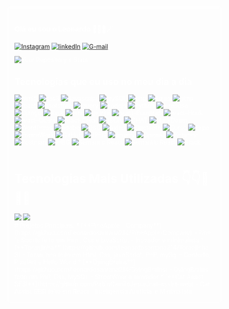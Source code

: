<div style="background-image: url('https://64.media.tumblr.com/7e646d701b09619cbd7847b65ea580f0/807f9e5a5e0ce538-d1/s1280x1920/163e290a79a60d0a9230eb2e76c4c354d300dbfa.gif'); background-size: cover; padding: 20px; color: white; backdrop-filter: blur(5px); border-radius: 10px;">

  ### Olá eu sou o Leonardo 🧝🧙🧙🪄

  [![Instagram](https://img.shields.io/badge/Instagram-E4405F?style=for-the-badge&logo=instagram&logoColor=white)](https://www.instagram.com/kynes_price/)
  [![linkedIn](https://img.shields.io/badge/LinkedIn-0077B5?style=for-the-badge&logo=linkedin&logoColor=white)](https://www.linkedin.com/in/leonardo-cardoso-ferreira-de-santana-5499392a3/)
  [![G-mail](https://img.shields.io/badge/Gmail-D14836?style=for-the-badge&logo=gmail&logoColor=white)](https://mail.google.com/mail/u/7/#inbox?compose=GTvVlcSDZqtfnTQSVSBWPGCgmBhKcGdTfTmjjHzVrnkSpSwdBrSHwfShwDwHRCNknPQfpFXpVvcxH)

  ![Your Repository's Stats](https://github-readme-stats.vercel.app/api?username=leonardosantana214&theme=blue-green)

  ## Tecnologias que eu uso no meu dia a dia
  <div style="display:inline-block">
      <img src="https://img.shields.io/badge/HTML5-E34F26?style=for-the-badge&logo=html5&logoColor=white" alt="html5"/>
      <img src="https://img.shields.io/badge/CSS3-1572B6?style=for-the-badge&logo=css3&logoColor=white" alt="css3"/>
      <img src="https://img.shields.io/badge/JavaScript-F7DF1E?style=for-the-badge&logo=javascript&logoColor=black" alt="Javascript"/>
      <img src="https://img.shields.io/badge/MySQL-00000F?style=for-the-badge&logo=mysql&logoColor=white" alt="mySQL"/>
      <img src="https://img.shields.io/badge/PHP-777BB4?style=for-the-badge&logo=php&logoColor=white" alt="php"/>
      <img src="https://img.shields.io/badge/Figma-F24E1E?style=for-the-badge&logo=figma&logoColor=white" alt="figma"/>
      <img src="https://img.shields.io/badge/GIMP-5C5543.svg?style=for-the-badge&logo=GIMP&logoColor=white" alt="gimp"/>
      <img src="https://img.shields.io/badge/React-20232A?style=for-the-badge&logo=react&logoColor=61DAFB" alt="react"/>
      <img src="https://img.shields.io/badge/Bootstrap-563D7C?style=for-the-badge&logo=bootstrap&logoColor=white" alt="bootstrap"/>
      <img src="https://img.shields.io/badge/jQuery-0769AD?style=for-the-badge&logo=jquery&logoColor=white" alt="jquery"/>
      <img src="https://img.shields.io/badge/Node.js-43853D?style=for-the-badge&logo=node.js&logoColor=white" alt="nodejs"/>
      <img src="https://img.shields.io/badge/Python-3776AB.svg?style=for-the-badge&logo=Python&logoColor=white" alt="Python"/>
      <img src="https://img.shields.io/badge/Firebase-DD2C00.svg?style=for-the-badge&logo=Firebase&logoColor=white" alt="Firebase"/>
      <img src="https://img.shields.io/badge/Django-092E20.svg?style=for-the-badge&logo=Django&logoColor=white" alt="Django"/>
      <img src="https://img.shields.io/badge/Flask-000000.svg?style=for-the-badge&logo=Flask&logoColor=white" alt="flask"/>
      <img src="https://img.shields.io/badge/.ENV-ECD53F.svg?style=for-the-badge&logo=dotenv&logoColor=black" alt="env"/>
      <img src="https://img.shields.io/badge/Google%20Gemini-8E75B2.svg?style=for-the-badge&logo=Google-Gemini&logoColor=white" alt="gemini"/>
      <img src="https://img.shields.io/badge/React%20Bootstrap-41E0FD.svg?style=for-the-badge&logo=React-Bootstrap&logoColor=black" alt="react-Boostrap"/>
      <img src="https://img.shields.io/badge/React%20Hook%20Form-EC5990.svg?style=for-the-badge&logo=React-Hook-Form&logoColor=white" alt="react-Hook"/>
      <img src="https://img.shields.io/badge/React%20Query-FF4154.svg?style=for-the-badge&logo=React-Query&logoColor=white" alt="react-Query"/>
      <img src="https://img.shields.io/badge/Create%20React%20App-09D3AC.svg?style=for-the-badge&logo=Create-React-App&logoColor=white" alt="react-Creat"/>
      <img src="https://img.shields.io/badge/JSON-000000.svg?style=for-the-badge&logo=JSON&logoColor=white" alt="JSON"/>
      <img src="https://img.shields.io/badge/ChatBot-0066FF.svg?style=for-the-badge&logo=ChatBot&logoColor=white" alt="CHAT"/>
      <img src="https://img.shields.io/badge/Markdown-000000.svg?style=for-the-badge&logo=Markdown&logoColor=white" alt="MarkDown"/>
      <img src="https://img.shields.io/badge/WordPress-21759B.svg?style=for-the-badge&logo=WordPress&logoColor=white" alt="WordPress"/>
      <img src="https://img.shields.io/badge/Adobe-FF0000.svg?style=for-the-badge&logo=Adobe&logoColor=white" alt="Adobe"/>
      <img src="https://img.shields.io/badge/Dungeons%20&%20Dragons-ED1C24.svg?style=for-the-badge&logo=dungeonsanddragons&logoColor=white" alt="D&D"/>
      <img src="https://img.shields.io/badge/Axios-5A29E4.svg?style=for-the-badge&logo=Axios&logoColor=white" alt="Axios"/>
      <img src="https://img.shields.io/badge/Bluetooth-0082FC.svg?style=for-the-badge&logo=Bluetooth&logoColor=white" alt="Bluetooth"/>
      <img src="https://img.shields.io/badge/CurseForge-F16436.svg?style=for-the-badge&logo=CurseForge&logoColor=white" alt="Curse"/>
      <img src="https://img.shields.io/badge/Expo-000020.svg?style=for-the-badge&logo=Expo&logoColor=white" alt="Expo"/>
      <img src="https://img.shields.io/badge/Framework-000000.svg?style=for-the-badge&logo=Framework&logoColor=white" alt="FrameWork"/>
      <img src="https://img.shields.io/badge/GitHub-181717.svg?style=for-the-badge&logo=GitHub&logoColor=white" alt="GitHub"/>
      <img src="https://img.shields.io/badge/JPEG-8A8A8A.svg?style=for-the-badge&logo=JPEG&logoColor=white" alt="JPEG"/>
      <img src="https://img.shields.io/badge/jQuery-0769AD.svg?style=for-the-badge&logo=jQuery&logoColor=white" alt="Jquery"/>
      <img src="https://img.shields.io/badge/OpenAI-412991.svg?style=for-the-badge&logo=OpenAI&logoColor=white" alt="OpenAi"/>
      <img src="https://img.shields.io/badge/Pinterest-BD081C.svg?style=for-the-badge&logo=Pinterest&logoColor=white" alt="Pinterest"/>
      <img src="https://img.shields.io/badge/Postman-FF6C37.svg?style=for-the-badge&logo=Postman&logoColor=white" alt="Postman"/>
      <img src="https://img.shields.io/badge/remove.bg-54616C.svg?style=for-the-badge&logo=removedotbg&logoColor=white" alt="R-BG"/>
      <img src="https://img.shields.io/badge/Semantic%20UI%20React-35BDB2.svg?style=for-the-badge&logo=Semantic-UI-React&logoColor=white" alt="Semantic React"/>
      <img src="https://img.shields.io/badge/Semantic%20UI%20React-35BDB2.svg?style=for-the-badge&logo=Semantic-UI-React&logoColor=white" alt="Semantic React"/>
      <img src="https://img.shields.io/badge/Stack%20Overflow-F58025.svg?style=for-the-badge&logo=Stack-Overflow&logoColor=white" alt="Stack"/>
      </div> <br><br>


   # Tecnologias Mais Utilizadas 👇👇🧙🧙🧝 <br>
  <img src="https://github-readme-stats.vercel.app/api/top-langs/?username=leonardosantana214&theme=blue-green" />
  <img src="https://64.media.tumblr.com/25e24cda3a4f2c25a2586cb2eccfc223/886db1edfbdcc880-f5/s1280x1920/77834671d439b7e1d937531c7fc18bef53f8ad00.gif" /><br>
# Projetos Principais:
* [**PineApple - Company**](https://github.com/leonardosantana214/PineApple-Company) - Pine´s Sports feito em Html, Css e javaScript - Inovador e minimalista
* [**Toranjinha**](https://github.com/leonardosantana214/Toranjinha-3) - Toranjinha feito em Html, Css, javaScript, PhP, mySql - Conforto, PixelArt e Hello World
* [**DyingBrains**](https://github.com/leonardosantana214/DyingBrains) - DyingBrains feito em PhP, Css, MySQL - StreetWear e Inovador 
* [**Cat Assist SESI**](https://github.com/PabloCamiloJesus/cat-assist-web) - Cat Assist SESI feito em React - Inteligencia Artificial e Minimalista 
</div>
